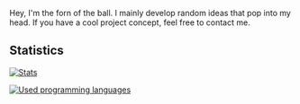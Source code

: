 Hey, I'm the forn of the ball. I mainly develop random ideas that pop into my head. If you have a cool project concept, feel free to contact me.

## Statistics

[![Stats](https://github-readme-stats.vercel.app/api?username=fornball&show_icons=true&theme=nightowl)](https://github.com/anuraghazra/github-readme-stats)

[![Used programming languages](https://github-readme-stats.vercel.app/api/top-langs/?username=fornball&theme=nightowl)](https://github.com/anuraghazra/github-readme-stats)
